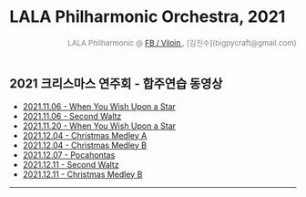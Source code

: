 
# LALA Philharmonic Orchestra, 2021

<div align='right'><font size=2 color='gray'>LALA Philharmonic  @ <font color='blue'><a href='https://www.facebook.com/jskim.kr'>FB / Viloin </a></font>, [김진수](bigpycraft@gmail.com)</font></div>
<br>

## 2021 크리스마스 연주회 - 합주연습  동영상

- [2021.11.06 - When You Wish Upon a Star      ][P20211106_1]
- [2021.11.06 - Second Waltz                           ][P20211106_2]
- [2021.11.20 - When You Wish Upon a Star      ][P20211120_1]
- [2021.12.04 - Christmas Medley A                  ][P20211204_1]
- [2021.12.04 - Christmas Medley B                   ][P20211204_2]
- [2021.12.07 - Pocahontas                              ][P20211207_1]
- [2021.12.11 - Second Waltz                           ][P20211211_1]
- [2021.12.11 - Christmas Medley B                   ][P20211211_2]
<hr>

[P20211106_1]:  https://htmlpreview.github.io/?https://github.com/bigpycraft/lala_phil_2021/blob/master/orchestra/practice/20211106_pinocchio.html                                          "Go P20211106_1"
[P20211106_2]:  https://htmlpreview.github.io/?https://github.com/bigpycraft/lala_phil_2021/blob/master/orchestra/practice/20211106_second_walts.html                                      "Go P20211106_2"
[P20211120_1]:  https://htmlpreview.github.io/?https://github.com/bigpycraft/lala_phil_2021/blob/master/orchestra/practice/20211120_pinocchio.html                                          "Go P20211120_1"
[P20211204_1]:  https://htmlpreview.github.io/?https://github.com/bigpycraft/lala_phil_2021/blob/master/orchestra/practice/20211204_xmas_medley_A.html                                  "Go P20211204_1"
[P20211204_2]:  https://htmlpreview.github.io/?https://github.com/bigpycraft/lala_phil_2021/blob/master/orchestra/practice/20211204_xmas_medley_B.html                                   "Go P20211204_2"
[P20211207_1]:  https://htmlpreview.github.io/?https://github.com/bigpycraft/lala_phil_2021/blob/master/orchestra/practice/20211207_pocahontas.html                                        "Go P20211207_1"
[P20211211_1]:  https://htmlpreview.github.io/?https://github.com/bigpycraft/lala_phil_2021/blob/master/orchestra/practice/20211211_second_walts.html                                      "Go P20211211_1"
[P20211211_2]:  https://htmlpreview.github.io/?https://github.com/bigpycraft/lala_phil_2021/blob/master/orchestra/practice/20211211_xmas_medley_B.html                                   "Go P20211211_2"

